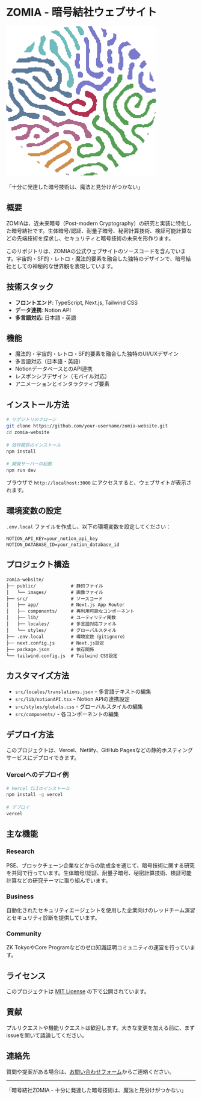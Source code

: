 # ZOMIA - 暗号結社ウェブサイト

![ZOMIA Logo](/public/images/zomia_logo.svg)

「十分に発達した暗号技術は、魔法と見分けがつかない」

## 概要

ZOMIAは、近未来暗号（Post-modern Cryptography）の研究と実装に特化した暗号結社です。生体暗号/認証、耐量子暗号、秘密計算技術、検証可能計算などの先端技術を探求し、セキュリティと暗号技術の未来を形作ります。

このリポジトリは、ZOMIAの公式ウェブサイトのソースコードを含んでいます。宇宙的・SF的・レトロ・魔法的要素を融合した独特のデザインで、暗号結社としての神秘的な世界観を表現しています。

## 技術スタック

- **フロントエンド**: TypeScript, Next.js, Tailwind CSS
- **データ連携**: Notion API
- **多言語対応**: 日本語・英語

## 機能

- 魔法的・宇宙的・レトロ・SF的要素を融合した独特のUI/UXデザイン
- 多言語対応（日本語・英語）
- NotionデータベースとのAPI連携
- レスポンシブデザイン（モバイル対応）
- アニメーションとインタラクティブ要素

## インストール方法

```bash
# リポジトリのクローン
git clone https://github.com/your-username/zomia-website.git
cd zomia-website

# 依存関係のインストール
npm install

# 開発サーバーの起動
npm run dev
```

ブラウザで `http://localhost:3000` にアクセスすると、ウェブサイトが表示されます。

## 環境変数の設定

`.env.local` ファイルを作成し、以下の環境変数を設定してください：

```
NOTION_API_KEY=your_notion_api_key
NOTION_DATABASE_ID=your_notion_database_id
```

## プロジェクト構造

```
zomia-website/
├── public/             # 静的ファイル
│   └── images/         # 画像ファイル
├── src/                # ソースコード
│   ├── app/            # Next.js App Router
│   ├── components/     # 再利用可能なコンポーネント
│   ├── lib/            # ユーティリティ関数
│   ├── locales/        # 多言語対応ファイル
│   └── styles/         # グローバルスタイル
├── .env.local          # 環境変数（gitignore）
├── next.config.js      # Next.js設定
├── package.json        # 依存関係
└── tailwind.config.js  # Tailwind CSS設定
```

## カスタマイズ方法

- `src/locales/translations.json` - 多言語テキストの編集
- `src/lib/notionAPI.tsx` - Notion APIの連携設定
- `src/styles/globals.css` - グローバルスタイルの編集
- `src/components/` - 各コンポーネントの編集

## デプロイ方法

このプロジェクトは、Vercel、Netlify、GitHub Pagesなどの静的ホスティングサービスにデプロイできます。

### Vercelへのデプロイ例

```bash
# Vercel CLIのインストール
npm install -g vercel

# デプロイ
vercel
```

## 主な機能

### Research
PSE、ブロックチェーン企業などからの助成金を通じて、暗号技術に関する研究を共同で行っています。生体暗号/認証、耐量子暗号、秘密計算技術、検証可能計算などの研究テーマに取り組んでいます。

### Business
自動化されたセキュリティエージェントを使用した企業向けのレッドチーム演習とセキュリティ診断を提供しています。

### Community
ZK TokyoやCore Programなどのゼロ知識証明コミュニティの運営を行っています。

## ライセンス

このプロジェクトは [MIT License](LICENSE) の下で公開されています。

## 貢献

プルリクエストや機能リクエストは歓迎します。大きな変更を加える前に、まずissueを開いて議論してください。

## 連絡先

質問や提案がある場合は、[お問い合わせフォーム](https://your-zomia-website.com/contact)からご連絡ください。

---

「暗号結社ZOMIA - 十分に発達した暗号技術は、魔法と見分けがつかない」
